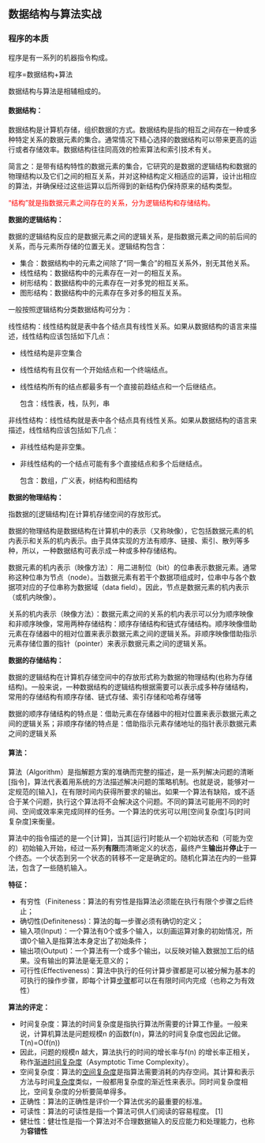 ## 数据结构与算法实战

### 程序的本质

程序是有一系列的机器指令构成。

程序=数据结构+算法

数据结构与算法是相辅相成的。

#### **数据结构：**

数据结构是计算机存储，组织数据的方式。数据结构是指的相互之间存在一种或多种特定关系的数据元素的集合。通常情况下精心选择的数据结构可以带来更高的运行或者存储效率。数据结构往往同高效的检索算法和索引技术有关。

简言之：是带有结构特性的数据元素的集合，它研究的是数据的逻辑结构和数据的物理结构以及它们之间的相互关系，并对这种结构定义相适应的运算，设计出相应的算法，并确保经过这些运算以后所得到的新结构仍保持原来的结构类型。

<font color="red">“结构”就是指数据元素之间存在的关系，分为逻辑结构和存储结构。</font>

**数据的逻辑结构：**

数据的逻辑结构反应的是数据元素之间的逻辑关系，是指数据元素之间的前后间的关系，而与元素所存储的位置无关。逻辑结构包含：

- 集合：数据结构中的元素之间除了“同一集合”的相互关系外，别无其他关系。
- 线性结构：数据结构中的元素存在一对一的相互关系。
- 树形结构：数据结构中的元素存在一对多党的相互关系。
- 图形结构：数据结构中的元素存在多对多的相互关系。

一般按照逻辑结构分类数据结构可分为：

线性结构：线性结构就是表中各个结点具有线性关系。如果从数据结构的语言来描述，线性结构应该包括如下几点：

- 线性结构是非空集合

- 线性结构有且仅有一个开始结点和一个终端结点。

- 线性结构所有的结点都最多有一个直接前趋结点和一个后继结点。

  包含：线性表，栈，队列，串

非线性结构：线性结构就是表中各个结点具有线性关系。如果从数据结构的语言来描述，线性结构应该包括如下几点：

- 非线性结构是非空集。

- 非线性结构的一个结点可能有多个直接结点和多个后继结点。

  包含：数组，广义表，树结构和图结构

**数据的物理结构：**

指数据的[逻辑结构]在计算机存储空间的存放形式。

数据的物理结构是数据结构在计算机中的表示（又称映像），它包括数据元素的机内表示和关系的机内表示。由于具体实现的方法有顺序、链接、索引、散列等多种，所以，一种数据结构可表示成一种或多种存储结构。

数据元素的机内表示（映像方法）： 用二进制位（bit）的位串表示数据元素。通常称这种位串为节点（node）。当数据元素有若干个数据项组成时，位串中与各个数据项对应的子位串称为数据域（data field）。因此，节点是数据元素的机内表示（或机内映像）。

关系的机内表示（映像方法）：数据元素之间的关系的机内表示可以分为顺序映像和非顺序映像，常用两种存储结构：顺序存储结构和链式存储结构。顺序映像借助元素在存储器中的相对位置来表示数据元素之间的逻辑关系。非顺序映像借助指示元素存储位置的指针（pointer）来表示数据元素之间的逻辑关系。

**数据的存储结构：**

数据的逻辑结构在计算机存储空间中的存放形式称为数据的物理结构(也称为存储结构)。一般来说，一种数据结构的逻辑结构根据需要可以表示成多种存储结构，常用的存储结构有顺序存储、链式存储、索引存储和哈希存储等

数据的顺序存储结构的特点是：借助元素在存储器中的相对位置来表示数据元素之间的逻辑关系；非顺序存储的特点是：借助指示元素存储地址的指针表示数据元素之间的逻辑关系

#### 算法：

算法（Algorithm）是指解题方案的准确而完整的描述，是一系列解决问题的清晰[指令]，算法代表着用系统的方法描述解决问题的策略机制。也就是说，能够对一定规范的[输入]，在有限时间内获得所要求的输出。如果一个算法有缺陷，或不适合于某个问题，执行这个算法将不会解决这个问题。不同的算法可能用不同的时间、空间或效率来完成同样的任务。一个算法的优劣可以用[空间复杂度]与[时间复杂度]来衡量。

算法中的指令描述的是一个[计算]，当其[运行]时能从一个初始状态和（可能为空的）初始输入开始，经过一系列**有限**而清晰定义的状态，最终产生**输出**并**停止**于一个终态。一个状态到另一个状态的转移不一定是确定的。随机化算法在内的一些算法，包含了一些随机输入。

**特征：**

- 有穷性（Finiteness：算法的有穷性是指算法必须能在执行有限个步骤之后终止；
- 确切性(Definiteness)：算法的每一步骤必须有确切的定义；
- 输入项(Input)：一个算法有0个或多个输入，以刻画运算对象的初始情况，所谓0个输入是指算法本身定出了初始条件；
- 输出项(Output)：一个算法有一个或多个输出，以反映对输入数据加工后的结果。没有输出的算法是毫无意义的；
- 可行性(Effectiveness)：算法中执行的任何计算步骤都是可以被分解为基本的可执行的操作步骤，即每个计算[步骤](https://baike.baidu.com/item/步骤/7066340)都可以在有限时间内完成（也称之为有效性）

**算法的评定：**

- 时间复杂度：算法的时间复杂度是指执行算法所需要的计算工作量。一般来说，计算机算法是问题规模n 的函数f(n)，算法的时间复杂度也因此记做。T(n)=Ο(f(n))
- 因此，问题的规模n 越大，算法执行的时间的增长率与f(n) 的增长率正相关，称作[渐进时间复杂度](https://baike.baidu.com/item/渐进时间复杂度)（Asymptotic Time Complexity）。
- 空间复杂度：算法的[空间复杂度](https://baike.baidu.com/item/空间复杂度/9664257)是指算法需要消耗的内存空间。其计算和表示方法与时间[复杂度](https://baike.baidu.com/item/复杂度)类似，一般都用复杂度的渐近性来表示。同时间复杂度相比，空间复杂度的分析要简单得多。
- 正确性：算法的正确性是评价一个算法优劣的最重要的标准。
- 可读性：算法的可读性是指一个算法可供人们阅读的容易程度。 [1] 
- 健壮性：健壮性是指一个算法对不合理数据输入的反应能力和处理能力，也称为**容错性**

